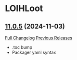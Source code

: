 # LOIHLoot

## [11.0.5](https://github.com/ahakola/LOIHLoot/tree/11.0.5) (2024-11-03)
[Full Changelog](https://github.com/ahakola/LOIHLoot/compare/11.0.2...11.0.5) [Previous Releases](https://github.com/ahakola/LOIHLoot/releases)

- .toc bump  
- Packager yaml syntax  

